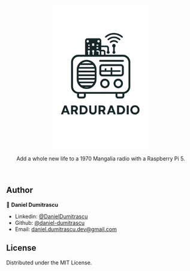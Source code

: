 <!-- PROJECT LOGO -->
<br />
<div align="center">
  <a href="https://github.com/daniel-dumitrascu/ArduRadio">
    <img src="resources/logo.png" alt="Logo" width="256" height="384">
  </a>

  <p align="center">
    Add a whole new life to a 1970 Mangalia radio with a Raspberry Pi 5.
    <br />
    <br />
    <br />
  </p>
</div>

## Author

👤 **Daniel Dumitrascu**

- Linkedin: [@DanielDumitrascu](https://www.linkedin.com/in/daniel-dumitrascu-17a1845a)
- Github: [@daniel-dumitrascu](https://github.com/daniel-dumitrascu)
- Email: daniel.dumitrascu.dev@gmail.com

## License

Distributed under the MIT License. 
